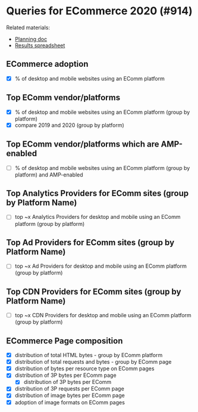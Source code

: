 # Queries for ECommerce 2020 (#914)

Related materials:

- [Planning doc](https://docs.google.com/document/d/1N6idOzeBOQV-a1Zg4sIlfCSAIseONDDmckzJv5n5oRw/edit)
- [Results spreadsheet](https://docs.google.com/spreadsheets/d/1Hvsh_ZBKg2vWhouJ8vIzLmp0nLIMzrT2mr6RQbIkxqY/edit#gid=618573782)


## ECommerce adoption
- [x] % of desktop and mobile websites using an EComm platform 

## Top EComm vendor/platforms
- [x] % of desktop and mobile websites using an EComm platform (group by platform) 
- [x] compare 2019 and 2020 (group by platform) 

## Top EComm vendor/platforms which are AMP-enabled
- [ ] % of desktop and mobile websites using an EComm platform (group by platform) and AMP-enabled

## Top Analytics Providers for EComm sites (group by Platform Name)
- [ ] top ~x Analytics Providers for desktop and mobile using an EComm platform (group by platform)

## Top Ad Providers for EComm sites (group by Platform Name)
- [ ] top ~x Ad Providers for desktop and mobile using an EComm platform (group by platform)

## Top CDN Providers for EComm sites (group by Platform Name)
- [ ] top ~x CDN Providers for desktop and mobile using an EComm platform (group by platform)

## ECommerce Page composition
- [x] distribution of total HTML bytes - group by EComm platform
- [x] distribution of  total requests and bytes - group by EComm page
- [x] distribution of bytes per resource type on EComm pages
- [x] distribution of 3P bytes per EComm page
	- [x] distribution of 3P bytes per EComm 
- [x] distribution of 3P requests per EComm page
- [x] distribution of image bytes per EComm page
- [x] adoption of image formats on EComm pages

